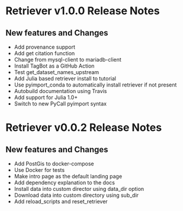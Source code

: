 Retriever v1.0.0 Release Notes
==============================

New features and Changes
------------------------

  * Add provenance support
  * Add get citation function
  * Change from mysql-client to mariadb-client
  * Install TagBot as a GitHub Action
  * Test get_dataset_names_upstream
  * Add Julia based retriever install to tutorial
  * Use pyimport_conda to automatically install retriever if not present
  * Autobuild documentation using Travis
  * Add support for Julia 1.0+
  * Switch to new PyCall pyimport syntax


Retriever v0.0.2 Release Notes
==============================

New features and Changes
------------------------

  * Add PostGis to docker-compose
  * Use Docker for tests
  * Make intro page as the default landing page
  * Add dependency explanation to the docs
  * Install data into custom director using data_dir option
  * Download data into custom directory using sub_dir
  * Add reload_scripts and reset_retriever

